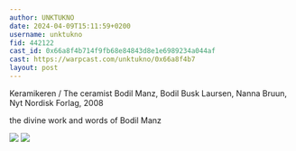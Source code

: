 ```yaml
---
author: UNKTUKNO
date: 2024-04-09T15:11:59+0200
username: unktukno
fid: 442122
cast_id: 0x66a8f4b714f9fb68e84843d8e1e6989234a044af
cast: https://warpcast.com/unktukno/0x66a8f4b7
layout: post
---
```

Keramikeren / The ceramist Bodil Manz, Bodil Busk Laursen, Nanna Bruun, Nyt Nordisk Forlag, 2008  
  
the divine work and words of Bodil Manz  

![](https://res.cloudinary.com/merkle-manufactory/image/fetch/c_fill,f_jpg/https%3A%2F%2Fi.imgur.com%2FIEELqT7.jpg)
![](https://res.cloudinary.com/merkle-manufactory/image/fetch/c_fill,f_jpg/https%3A%2F%2Fi.imgur.com%2FQOTjRgx.jpg)